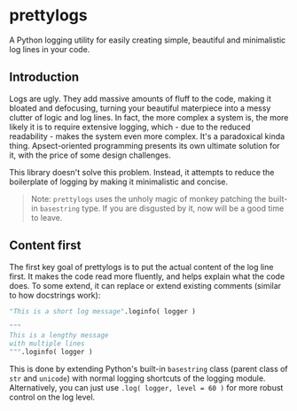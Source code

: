 prettylogs
==========

A Python logging utility for easily creating simple, beautiful and minimalistic log lines in your code.

Introduction
------------
Logs are ugly. They add massive amounts of fluff to the code, making it bloated and defocusing, turning your beautiful materpiece into a messy clutter of logic and log lines. In fact, the more complex a system is, the more likely it is to require extensive logging, which - due to the reduced readability - makes the system even more complex. It's a paradoxical kinda thing. Apsect-oriented programming presents its own ultimate solution for it, with the price of some design challenges.

This library doesn't solve this problem. Instead, it attempts to reduce the boilerplate of logging by making it minimalistic and concise.

> Note: `prettylogs` uses the unholy magic of monkey patching the built-in `basestring` type. If you are disgusted by it, now will be a good time to leave.

Content first
-------------
The first key goal of prettylogs is to put the actual content of the log line first. It makes the code read more fluently, and helps explain what the code does. To some extend, it can replace or extend existing comments (similar to how docstrings work):

```python
"This is a short log message".loginfo( logger )

"""
This is a lengthy message
with multiple lines
""".loginfo( logger )
```

This is done by extending Python's built-in `basestring` class (parent class of `str` and `unicode`) with normal logging shortcuts of the logging module. Alternatively, you can just use `.log( logger, level = 60 )` for more robust control on the log level.
